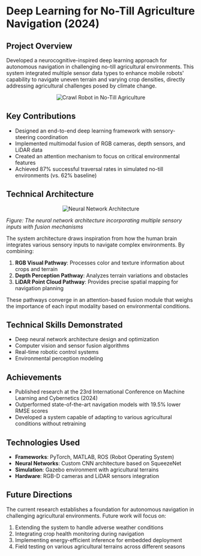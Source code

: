 # Deep Learning for No-Till Agriculture Navigation (2024)

## Project Overview

Developed a neurocognitive-inspired deep learning approach for autonomous navigation in challenging no-till agricultural environments. This system integrated multiple sensor data types to enhance mobile robots' capability to navigate uneven terrain and varying crop densities, directly addressing agricultural challenges posed by climate change.

<p align="center"><img src="/images/projects/no_till_navigation/notill_action.webp" alt="Crawl Robot in No-Till Agriculture"></p>

## Key Contributions

- Designed an end-to-end deep learning framework with sensory-steering coordination
- Implemented multimodal fusion of RGB cameras, depth sensors, and LiDAR data
- Created an attention mechanism to focus on critical environmental features
- Achieved 87% successful traversal rates in simulated no-till environments (vs. 62% baseline)

## Technical Architecture

<p align="center"><img src="/images/projects/no_till_navigation/block_diagram.webp" alt="Neural Network Architecture"></p>

*Figure: The neural network architecture incorporating multiple sensory inputs with fusion mechanisms*

The system architecture draws inspiration from how the human brain integrates various sensory inputs to navigate complex environments. By combining:

1. **RGB Visual Pathway**: Processes color and texture information about crops and terrain
2. **Depth Perception Pathway**: Analyzes terrain variations and obstacles
3. **LiDAR Point Cloud Pathway**: Provides precise spatial mapping for navigation planning

These pathways converge in an attention-based fusion module that weighs the importance of each input modality based on environmental conditions.

## Technical Skills Demonstrated

- Deep neural network architecture design and optimization
- Computer vision and sensor fusion algorithms
- Real-time robotic control systems
- Environmental perception modeling

## Achievements

- Published research at the 23rd International Conference on Machine Learning and Cybernetics (2024)
- Outperformed state-of-the-art navigation models with 19.5% lower RMSE scores
- Developed a system capable of adapting to various agricultural conditions without retraining

## Technologies Used

- **Frameworks**: PyTorch, MATLAB, ROS (Robot Operating System)
- **Neural Networks**: Custom CNN architecture based on SqueezeNet
- **Simulation**: Gazebo environment with agricultural terrains
- **Hardware**: RGB-D cameras and LiDAR sensors integration

## Future Directions

The current research establishes a foundation for autonomous navigation in challenging agricultural environments. Future work will focus on:

1. Extending the system to handle adverse weather conditions
2. Integrating crop health monitoring during navigation
3. Implementing energy-efficient inference for embedded deployment
4. Field testing on various agricultural terrains across different seasons